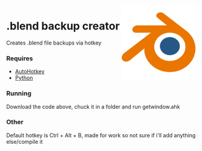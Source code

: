 
<img align="right" src="https://github.com/asptu/.blend-backup-creator/blob/main/readme_files/Blender_logo_no_text.svg.png" height="200" width="200">

# .blend backup creator

Creates .blend file backups via hotkey

### Requires
- [AutoHotkey](https://www.autohotkey.com/)
- [Python](https://www.python.org/)

### Running

Download the code above, chuck it in a folder and run getwindow.ahk

### Other

Default hotkey is Ctrl + Alt + B, made for work so not sure if i'll add anything else/compile it